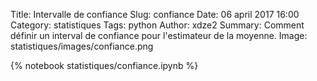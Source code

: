 Title: Intervalle de confiance
Slug: confiance
Date: 06 april 2017 16:00
Category: statistiques
Tags: python
Author: xdze2
Summary: Comment définir un interval de confiance pour l'estimateur de la moyenne.
Image: statistiques/images/confiance.png

{% notebook statistiques/confiance.ipynb %}
